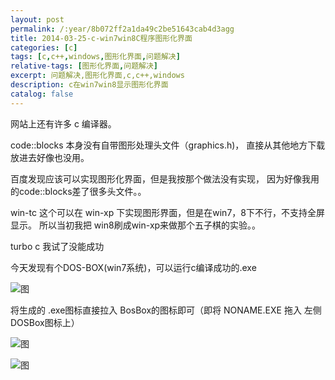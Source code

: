 ```yaml
---
layout: post
permalink: /:year/8b072ff2a1da49c2be51643cab4d3agg
title: 2014-03-25-c-win7win8C程序图形化界面
categories: [c]
tags: [c,c++,windows,图形化界面,问题解决]
relative-tags: [图形化界面,问题解决]
excerpt: 问题解决,图形化界面,c,c++,windows
description: c在win7win8显示图形化界面
catalog: false
---
```


网站上还有许多 c 编译器。

code::blocks 本身没有自带图形处理头文件（graphics.h)，
直接从其他地方下载放进去好像也没用。

百度发现应该可以实现图形化界面，但是我按那个做法没有实现，
因为好像我用的code::blocks差了很多头文件。。

win-tc 这个可以在 win-xp 下实现图形界面，但是在win7，8下不行，不支持全屏显示。
所以当初我把 win8刷成win-xp来做那个五子棋的实验。。

turbo c 我试了没能成功

今天发现有个DOS-BOX(win7系统)，可以运行c编译成功的.exe

![图](https://gitee.com/linxingyang/at-2020-10-02-image/raw/master/image/C-cpp/image/2014-03-25/01.png)

将生成的 .exe图标直接拉入 BosBox的图标即可（即将 NONAME.EXE 拖入 左侧DOSBox图标上）

![图](https://gitee.com/linxingyang/at-2020-10-02-image/raw/master/image/C-cpp/image/2014-03-25/02.png)

![图](https://gitee.com/linxingyang/at-2020-10-02-image/raw/master/image/C-cpp/image/2014-03-25/03.png)
  